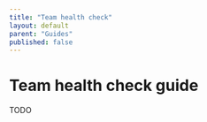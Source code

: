 ```yaml
---
title: "Team health check"
layout: default
parent: "Guides"
published: false
---
```


# Team health check guide

TODO